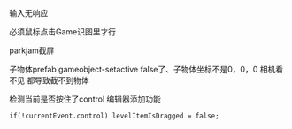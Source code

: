 输入无响应

必须鼠标点击Game识图里才行



parkjam截屏

子物体prefab gameobject-setactive false了、子物体坐标不是0，0，0 相机看不见 都导致截不到物体



检测当前是否按住了control 编辑器添加功能

```
if(!currentEvent.control) levelItemIsDragged = false;
```